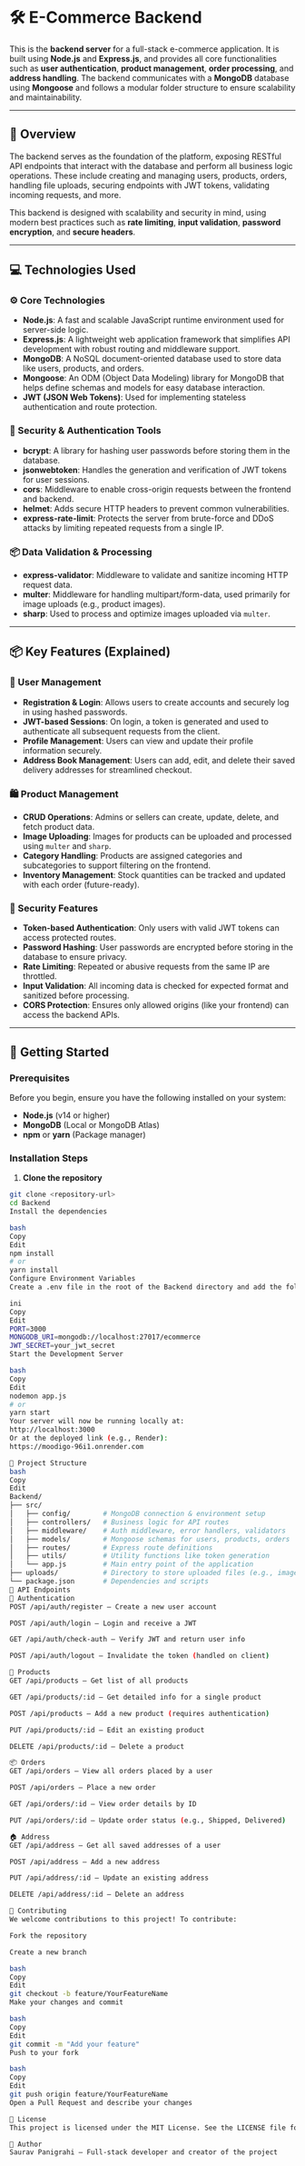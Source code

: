 # 🛠️ E-Commerce Backend

This is the **backend server** for a full-stack e-commerce application. It is built using **Node.js** and **Express.js**, and provides all core functionalities such as **user authentication**, **product management**, **order processing**, and **address handling**. The backend communicates with a **MongoDB** database using **Mongoose** and follows a modular folder structure to ensure scalability and maintainability.

---

## 🚀 Overview

The backend serves as the foundation of the platform, exposing RESTful API endpoints that interact with the database and perform all business logic operations. These include creating and managing users, products, orders, handling file uploads, securing endpoints with JWT tokens, validating incoming requests, and more.

This backend is designed with scalability and security in mind, using modern best practices such as **rate limiting**, **input validation**, **password encryption**, and **secure headers**.

---

## 💻 Technologies Used

### ⚙️ Core Technologies
- **Node.js**: A fast and scalable JavaScript runtime environment used for server-side logic.
- **Express.js**: A lightweight web application framework that simplifies API development with robust routing and middleware support.
- **MongoDB**: A NoSQL document-oriented database used to store data like users, products, and orders.
- **Mongoose**: An ODM (Object Data Modeling) library for MongoDB that helps define schemas and models for easy database interaction.
- **JWT (JSON Web Tokens)**: Used for implementing stateless authentication and route protection.

### 🔐 Security & Authentication Tools
- **bcrypt**: A library for hashing user passwords before storing them in the database.
- **jsonwebtoken**: Handles the generation and verification of JWT tokens for user sessions.
- **cors**: Middleware to enable cross-origin requests between the frontend and backend.
- **helmet**: Adds secure HTTP headers to prevent common vulnerabilities.
- **express-rate-limit**: Protects the server from brute-force and DDoS attacks by limiting repeated requests from a single IP.

### 📦 Data Validation & Processing
- **express-validator**: Middleware to validate and sanitize incoming HTTP request data.
- **multer**: Middleware for handling multipart/form-data, used primarily for image uploads (e.g., product images).
- **sharp**: Used to process and optimize images uploaded via `multer`.

---

## 📦 Key Features (Explained)

### 👥 User Management
- **Registration & Login**: Allows users to create accounts and securely log in using hashed passwords.
- **JWT-based Sessions**: On login, a token is generated and used to authenticate all subsequent requests from the client.
- **Profile Management**: Users can view and update their profile information securely.
- **Address Book Management**: Users can add, edit, and delete their saved delivery addresses for streamlined checkout.

### 🛍️ Product Management
- **CRUD Operations**: Admins or sellers can create, update, delete, and fetch product data.
- **Image Uploading**: Images for products can be uploaded and processed using `multer` and `sharp`.
- **Category Handling**: Products are assigned categories and subcategories to support filtering on the frontend.
- **Inventory Management**: Stock quantities can be tracked and updated with each order (future-ready).

### 🔐 Security Features
- **Token-based Authentication**: Only users with valid JWT tokens can access protected routes.
- **Password Hashing**: User passwords are encrypted before storing in the database to ensure privacy.
- **Rate Limiting**: Repeated or abusive requests from the same IP are throttled.
- **Input Validation**: All incoming data is checked for expected format and sanitized before processing.
- **CORS Protection**: Ensures only allowed origins (like your frontend) can access the backend APIs.

---

## 🚀 Getting Started

### Prerequisites
Before you begin, ensure you have the following installed on your system:
- **Node.js** (v14 or higher)
- **MongoDB** (Local or MongoDB Atlas)
- **npm** or **yarn** (Package manager)

### Installation Steps

1. **Clone the repository**
```bash
git clone <repository-url>
cd Backend
Install the dependencies

bash
Copy
Edit
npm install
# or
yarn install
Configure Environment Variables
Create a .env file in the root of the Backend directory and add the following:

ini
Copy
Edit
PORT=3000
MONGODB_URI=mongodb://localhost:27017/ecommerce
JWT_SECRET=your_jwt_secret
Start the Development Server

bash
Copy
Edit
nodemon app.js
# or
yarn start
Your server will now be running locally at:
http://localhost:3000
Or at the deployed link (e.g., Render):
https://moodigo-96i1.onrender.com

📁 Project Structure
bash
Copy
Edit
Backend/
├── src/
│   ├── config/        # MongoDB connection & environment setup
│   ├── controllers/   # Business logic for API routes
│   ├── middleware/    # Auth middleware, error handlers, validators
│   ├── models/        # Mongoose schemas for users, products, orders
│   ├── routes/        # Express route definitions
│   ├── utils/         # Utility functions like token generation
│   └── app.js         # Main entry point of the application
├── uploads/           # Directory to store uploaded files (e.g., images)
└── package.json       # Dependencies and scripts
🔗 API Endpoints
🔐 Authentication
POST /api/auth/register – Create a new user account

POST /api/auth/login – Login and receive a JWT

GET /api/auth/check-auth – Verify JWT and return user info

POST /api/auth/logout – Invalidate the token (handled on client)

🛒 Products
GET /api/products – Get list of all products

GET /api/products/:id – Get detailed info for a single product

POST /api/products – Add a new product (requires authentication)

PUT /api/products/:id – Edit an existing product

DELETE /api/products/:id – Delete a product

📦 Orders
GET /api/orders – View all orders placed by a user

POST /api/orders – Place a new order

GET /api/orders/:id – View order details by ID

PUT /api/orders/:id – Update order status (e.g., Shipped, Delivered)

🏠 Address
GET /api/address – Get all saved addresses of a user

POST /api/address – Add a new address

PUT /api/address/:id – Update an existing address

DELETE /api/address/:id – Delete an address

🤝 Contributing
We welcome contributions to this project! To contribute:

Fork the repository

Create a new branch

bash
Copy
Edit
git checkout -b feature/YourFeatureName
Make your changes and commit

bash
Copy
Edit
git commit -m "Add your feature"
Push to your fork

bash
Copy
Edit
git push origin feature/YourFeatureName
Open a Pull Request and describe your changes

📝 License
This project is licensed under the MIT License. See the LICENSE file for details.

👥 Author
Saurav Panigrahi – Full-stack developer and creator of the project